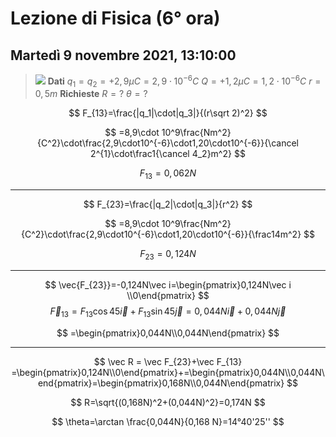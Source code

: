 # Lezione di Fisica (6° ora)
## Martedì 9 novembre 2021, 13:10:00


> ![](https://i.imgur.com/yqcelbM.jpg)
> **Dati**
> $q_1=q_2=+2,9\mu C=2,9\cdot 10^{-6}C$
> $Q=+1,2\mu C=1,2\cdot 10^{-6}C$
> $r=0,5m$
> **Richieste**
> $R=?$
> $\theta=?$

$$
F_{13}=\frac{|q_1|\cdot|q_3|}{(r\sqrt 2)^2}
$$

$$
=8,9\cdot 10^9\frac{Nm^2}{C^2}\cdot\frac{2,9\cdot10^{-6}\cdot1,20\cdot10^{-6}}{\cancel 2^{1}\cdot\frac1{\cancel 4_2}m^2}
$$

$$
F_{13}=0,062N
$$

---

$$
F_{23}=\frac{|q_2|\cdot|q_3|}{r^2}
$$

$$
=8,9\cdot 10^9\frac{Nm^2}{C^2}\cdot\frac{2,9\cdot10^{-6}\cdot1,20\cdot10^{-6}}{\frac14m^2}
$$

$$
F_{23}=0,124N
$$


---

$$
\vec{F_{23}}=-0,124N\vec i=\begin{pmatrix}0,124N\vec i \\0\end{pmatrix}
$$
$$
\vec F_{13} = F_{13}\cos 45 \vec i +F_{13}\sin 45 \vec j = 0,044N\vec i + 0,044N\vec j
$$

$$
=\begin{pmatrix}0,044N\\0,044N\end{pmatrix}
$$

---

$$
\vec  R = \vec F_{23}+\vec F_{13} =\begin{pmatrix}0,124N\\0\end{pmatrix}+=\begin{pmatrix}0,044N\\0,044N\end{pmatrix}=\begin{pmatrix}0,168N\\0,044N\end{pmatrix}
$$


$$
R=\sqrt{(0,168N)^2+(0,044N)^2}=0,174N
$$

$$
\theta=\arctan \frac{0,044N}{0,168 N}=14°40'25''
$$


<!--stackedit_data:
eyJoaXN0b3J5IjpbNjY0ODIyOTEyLC0xNzQ3NDUwMzU2XX0=
-->